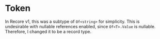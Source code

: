 # Token

In Recore v1, this was a subtype of `Of<string>` for simplicity.
This is undesirable with nullable references enabled, since `Of<T>.Value` is nullable.
Therefore, I changed it to be a record type.